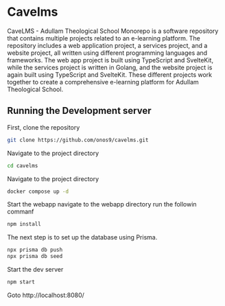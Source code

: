# Cavelms

CaveLMS - Adullam Theological School Monorepo is a software repository that contains multiple projects related to an e-learning platform. The repository includes a web application project, a services project, and a website project, all written using different programming languages and frameworks. The web app project is built using TypeScript and SvelteKit, while the services project is written in Golang, and the website project is again built using TypeScript and SvelteKit. These different projects work together to create a comprehensive e-learning platform for Adullam Theological School.

## Running the Development server

First, clone the repository 
```bash
git clone https://github.com/onos9/cavelms.git
```

Navigate to the project directory
```bash
cd cavelms
```

Navigate to the project directory
```bash
docker compose up -d
```

Start the webapp navigate to the webapp directory run the followin commanf
```bash
npm install
```

The next step is to set up the database using Prisma.
```bash
npx prisma db push
npx prisma db seed
```

Start the dev server
```bash
npm start
```

Goto http://localhost:8080/

